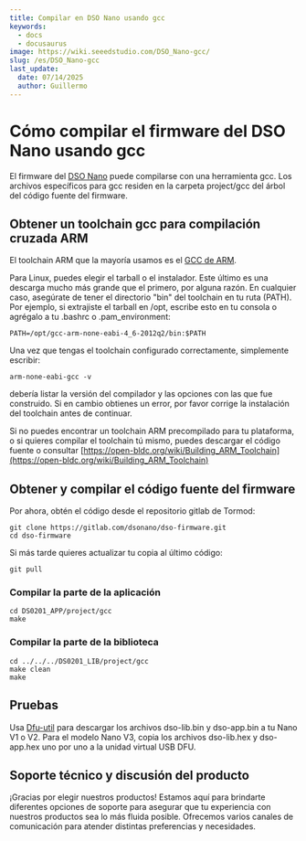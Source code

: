 ```yaml
---
title: Compilar en DSO Nano usando gcc
keywords:
  - docs
  - docusaurus
image: https://wiki.seeedstudio.com/DSO_Nano-gcc/
slug: /es/DSO_Nano-gcc
last_update:
  date: 07/14/2025
  author: Guillermo
---
```

# Cómo compilar el firmware del DSO Nano usando gcc

El firmware del [DSO Nano](/DSO_Nano "DSO Nano") puede compilarse con una herramienta gcc. Los archivos específicos para gcc residen en la carpeta project/gcc del árbol del código fuente del firmware.

## Obtener un toolchain gcc para compilación cruzada ARM

El toolchain ARM que la mayoría usamos es el [GCC de ARM](https://launchpad.net/gcc-arm-embedded).

Para Linux, puedes elegir el tarball o el instalador. Este último es una descarga mucho más grande que el primero, por alguna razón. En cualquier caso, asegúrate de tener el directorio "bin" del toolchain en tu ruta (PATH). Por ejemplo, si extrajiste el tarball en /opt, escribe esto en tu consola o agrégalo a tu .bashrc o .pam_environment:

```
PATH=/opt/gcc-arm-none-eabi-4_6-2012q2/bin:$PATH
```

Una vez que tengas el toolchain configurado correctamente, simplemente escribir:

```
arm-none-eabi-gcc -v
```

debería listar la versión del compilador y las opciones con las que fue construido. Si en cambio obtienes un error, por favor corrige la instalación del toolchain antes de continuar.

Si no puedes encontrar un toolchain ARM precompilado para tu plataforma, o si quieres compilar el toolchain tú mismo, puedes descargar el código fuente o consultar [https://open-bldc.org/wiki/Building_ARM_Toolchain](https://open-bldc.org/wiki/Building_ARM_Toolchain)

## Obtener y compilar el código fuente del firmware

Por ahora, obtén el código desde el repositorio gitlab de Tormod:

```
git clone https://gitlab.com/dsonano/dso-firmware.git
cd dso-firmware
```

Si más tarde quieres actualizar tu copia al último código:

```
git pull
```

### Compilar la parte de la aplicación

```
cd DS0201_APP/project/gcc
make
```

### Compilar la parte de la biblioteca

```
cd ../../../DS0201_LIB/project/gcc
make clean
make
```

## Pruebas

Usa [Dfu-util](/Dfu-util "Dfu-util") para descargar los archivos dso-lib.bin y dso-app.bin a tu Nano V1 o V2. Para el modelo Nano V3, copia los archivos dso-lib.hex y dso-app.hex uno por uno a la unidad virtual USB DFU.

## Soporte técnico y discusión del producto

¡Gracias por elegir nuestros productos! Estamos aquí para brindarte diferentes opciones de soporte para asegurar que tu experiencia con nuestros productos sea lo más fluida posible. Ofrecemos varios canales de comunicación para atender distintas preferencias y necesidades.

<div class="button_tech_support_container">
<a href="https://forum.seeedstudio.com/" class="button_forum"></a> 
<a href="https://www.seeedstudio.com/contacts" class="button_email"></a>
</div>

<div class="button_tech_support_container">
<a href="https://discord.gg/eWkprNDMU7" class="button_discord"></a> 
<a href="https://github.com/Seeed-Studio/wiki-documents/discussions/69" class="button_discussion"></a>
</div>
